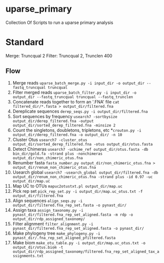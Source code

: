 uparse_primary
==============
Collection Of Scripts to run a uparse primary analysis

# Standard
Merge: Truncqual 2
Filter: Truncqual 2, Trunclen 400

## Flow
1. Merge reads
`uparse_batch_merge.py -i input_dir -o output_dir --fastq_truncqual truncqual`
2. Filter merged reads
`uparse_batch_filter.py -i input_dir -o output_dir --fastq_truncqual truncqual --fastq_trunclen`
3. Concatenate reads together to form an '.FNA' file
`cat filtered_dir/*.fasta > output_dir/filtered.fna`
4. Dereplicate sequences 
`derep_seqs.py -i output_dir/filtered.fna`
5. Sort sequences by frequency 
`usearch7 -sortbysize output_dir/derep_filtered.fna -output output_dir/sorted_derep_filtered.fna -minsize 2`
6. Count the singletons, doubletons, tripletons, etc
*`crouton.py -i output_dir/derep_filtered.fna -o output_dir/ -n 10`
7. Cluster Otus
`usearch7 -cluster_otus output_dir/sorted_derep_filtered.fna -otus output_dir/otus.fasta`
8. Detect Chimeras
`usearch7 -uchime_ref output_dir/otus.fasta -db bin_dir/gold.fa -strand plus -nonchimeras output_dir/non_chimeric_otus.fna`
9. Renumber fasta
`fasta_number.py output_dir/non_chimeric_otus.fna > output_dir/renum_non_chimeric_otus.fna`
10. Usearch global
`usearch7 -usearch_global output_dir/filtered.fna -db output_dir/renum_non_chimeric_otus.fna -strand plus -id 0.97 -uc output_dir/map.uc`
11. Map UC to OTUs
`mapuc2otustxt.pl output_dir/map.uc`
12. Pick rep set
`pick_rep_set.py -i output_dir/map.uc_otus.txt -f output_dir/filtered.fna`
13. Align sequences
`align_seqs.py -i output_dir/filtered.fna_rep_set.fasta -o pynast_dir/`
14. Assign taxa
`assign_taxonomy.py -i pynast_dir/filtered.fna_rep_set_aligned.fasta -m rdp -o output_dir/rdp_assigned_taxonomy/`
15. Filter alignment
`filter_alignment.py -i pynast_dir/filtered.fna_rep_set_aligned.fasta -o pynast_dir/`
16. Make phylogeny tree
`make_phylogeny.py -i pynast_dir/.fna_rep_set_aligned_pfiltered.fasta`
17. Make biom
`make_otu_table.py -i output_dir/map.uc_otus.txt -o output_dir/otus.biom -t output_dir/rdp_assigned_taxonomy/filtered.fna_rep_set_aligned_tax_assignments.txt`
